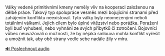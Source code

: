 
Války vedené primitivními kmeny neměly vliv na kooperaci založenou na dělbě práce. Takový typ spolupráce vesměs mezi bojujícími stranami před zahájením konfliktu neexistoval. Tyto války byly neomezenými neboli totálními válkami. Jejich cílem bylo úplné vítězství nebo porážka. Poražení byli buď vyhubeni, nebo vyhnáni ze svých příbytků či zotročeni. Bojovníci vůbec neuvažovali o možnosti, že by nějaká smlouva mohla konflikt vyřešit a umožnit tak, aby obě strany vedle sebe nadále žily v míru.

[🔊 Poslechnout audio](/data/7-paragraphs/audio/chapter_164/para_001-Vlky-veden-primitivnmi-kmeny-nemly-vliv-na-koo.mp3)

